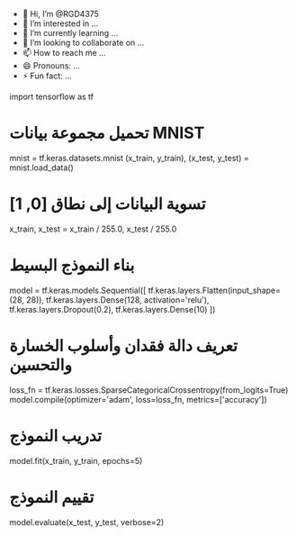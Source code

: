 - 👋 Hi, I’m @RGD4375
- 👀 I’m interested in ...
- 🌱 I’m currently learning ...
- 💞️ I’m looking to collaborate on ...
- 📫 How to reach me ...
- 😄 Pronouns: ...
- ⚡ Fun fact: ...

<!---
RGD4375/RGD4375 is a ✨ special ✨ repository because its `README.md` (this file) appears on your GitHub profile.
You can click the Preview link to take a look at your changes.
--->
import tensorflow as tf

# تحميل مجموعة بيانات MNIST
mnist = tf.keras.datasets.mnist
(x_train, y_train), (x_test, y_test) = mnist.load_data()

# تسوية البيانات إلى نطاق [0, 1]
x_train, x_test = x_train / 255.0, x_test / 255.0

# بناء النموذج البسيط
model = tf.keras.models.Sequential([
    tf.keras.layers.Flatten(input_shape=(28, 28)),
    tf.keras.layers.Dense(128, activation='relu'),
    tf.keras.layers.Dropout(0.2),
    tf.keras.layers.Dense(10)
])

# تعريف دالة فقدان وأسلوب الخسارة والتحسين
loss_fn = tf.keras.losses.SparseCategoricalCrossentropy(from_logits=True)
model.compile(optimizer='adam',
              loss=loss_fn,
              metrics=['accuracy'])

# تدريب النموذج
model.fit(x_train, y_train, epochs=5)

# تقييم النموذج
model.evaluate(x_test, y_test, verbose=2)

